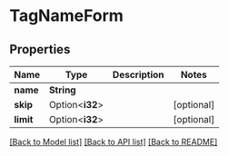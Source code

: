 # TagNameForm

## Properties

Name | Type | Description | Notes
------------ | ------------- | ------------- | -------------
**name** | **String** |  | 
**skip** | Option<**i32**> |  | [optional]
**limit** | Option<**i32**> |  | [optional]

[[Back to Model list]](../README.md#documentation-for-models) [[Back to API list]](../README.md#documentation-for-api-endpoints) [[Back to README]](../README.md)


